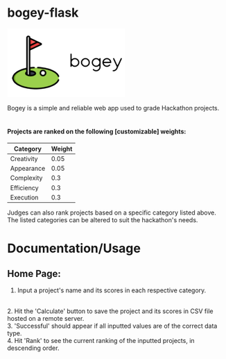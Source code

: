 # bogey-flask
<img src="https://raw.githubusercontent.com/hackgwinnett/bogey/main/icon-transp.png"/>
<p>
  Bogey is a simple and reliable web app used to grade Hackathon projects.<br/>
  <br/>
</p>


<h4>Projects are ranked on the following [customizable] weights:</h4>
<table class="tg">
<thead>
  <tr>
    <th class="tg-fymr">Category</th>
    <th class="tg-fymr">Weight<br></th>
  </tr>
</thead>
<tbody>
  <tr>
    <td class="tg-0pky">Creativity</td>
    <td class="tg-0pky">0.05</td>
  </tr>
  <tr>
    <td class="tg-0pky">Appearance</td>
    <td class="tg-0pky">0.05</td>
  </tr>
  <tr>
    <td class="tg-0lax">Complexity</td>
    <td class="tg-0lax">0.3</td>
  </tr>
  <tr>
    <td class="tg-0lax">Efficiency</td>
    <td class="tg-0lax">0.3</td>
  </tr>
  <tr>
    <td class="tg-0lax">Execution</td>
    <td class="tg-0lax">0.3</td>
  </tr>
</tbody>
</table>
<p>
  Judges can also rank projects based on a specific category listed above.<br/>
  The listed categories can be altered to suit the hackathon's needs.
</p>

<h1>Documentation/Usage</h1>
 <h2>Home Page:</h2>

 1. Input a project's name and its scores in each respective category.
  <br>
 2. Hit the 'Calculate' button to save the project and its scores in CSV file hosted on a remote server.
  <br>
 3. 'Successful' should appear if all inputted values are of the correct data type.
 <br>
 4. Hit 'Rank' to see the current ranking of the inputted projects, in descending order.
 <br>

